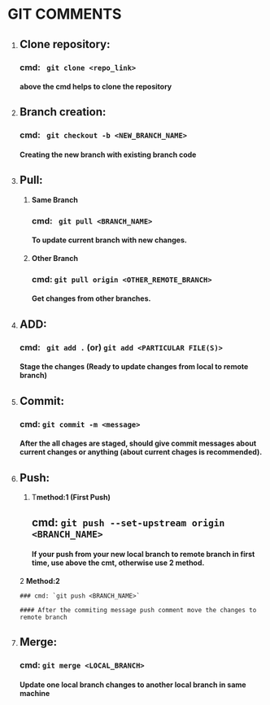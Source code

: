 # GIT COMMENTS

1. ## Clone repository:
   ### cmd: ` git clone <repo_link>` 

   #### above the cmd helps to clone the repository

2. ## Branch creation:

   ### cmd: ` git checkout -b <NEW_BRANCH_NAME>`

   #### Creating the new branch with existing branch code 

3. ## Pull:
    1. **Same Branch**
        ### cmd: ` git pull <BRANCH_NAME>`

        #### To update current branch with new changes.
    
    2. **Other Branch**
        ### cmd: `git pull origin <OTHER_REMOTE_BRANCH>`

        #### Get changes from other branches.

4. ## ADD:

    ### cmd: ` git add .` (or) `git add <PARTICULAR FILE(S)>`

    #### Stage the changes (Ready to update changes from local to remote branch)

5. ## Commit:
    ### cmd:   `git commit -m <message>`

    #### After the all chages are staged, should give commit messages about current changes or anything (about current chages is recommended).

6. ## Push:

    1. T**method:1 (First Push)**

        ## cmd: `git push --set-upstream origin <BRANCH_NAME>`

        #### If your push from your new local branch to remote branch in first time, use above the cmt, otherwise use 2 method.  

    2 **Method:2**

       ### cmd: `git push <BRANCH_NAME>`

       #### After the commiting message push comment move the changes to remote branch

7. ## Merge:

    ### cmd: `git merge <LOCAL_BRANCH>`

    #### Update one local branch changes to another local branch in same machine
